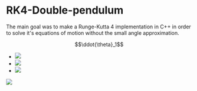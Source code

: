 # RK4-Double-pendulum
The main goal was to make a Runge-Kutta 4 implementation in C++ in order to solve it's equations of motion without the small angle approximation.

$$\ddot{\theta}_1$$

- <img src="https://latex.codecogs.com/gif.latex?O_t=\text { Onset event at time bin } t " /> 
- <img src="https://latex.codecogs.com/gif.latex?s=\text { sensor reading }  " /> 
- <img src="https://latex.codecogs.com/gif.latex?P(s | O_t )=\text { Probability of a sensor reading value when sleep onset is observed at a time bin } t " />

<img src="https://render.githubusercontent.com/render/math?math=e^{i \pi} = -1">
